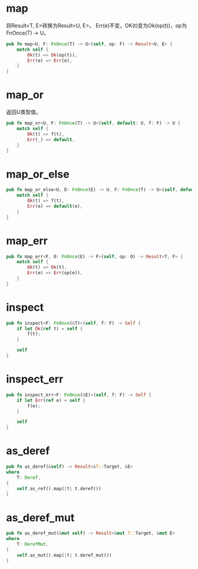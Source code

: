 # map

将Result<T, E>转换为Result<U, E>。
Err(e)不变，OK(t)变为Ok(op(t))，op为FnOnce(T) -> U。
```rust
pub fn map<U, F: FnOnce(T) -> U>(self, op: F) -> Result<U, E> {
    match self {
        Ok(t) => Ok(op(t)),
        Err(e) => Err(e),
    }
}
```

# map_or

返回U类型值。
```rust
pub fn map_or<U, F: FnOnce(T) -> U>(self, default: U, f: F) -> U {
    match self {
        Ok(t) => f(t),
        Err(_) => default,
    }
}
```

# map_or_else

```rust
pub fn map_or_else<U, D: FnOnce(E) -> U, F: FnOnce(T) -> U>(self, default: D, f: F) -> U {
    match self {
        Ok(t) => f(t),
        Err(e) => default(e),
    }
}
```

# map_err

```rust
pub fn map_err<F, O: FnOnce(E) -> F>(self, op: O) -> Result<T, F> {
    match self {
        Ok(t) => Ok(t),
        Err(e) => Err(op(e)),
    }
}
```

# inspect

```rust
pub fn inspect<F: FnOnce(&T)>(self, f: F) -> Self {
    if let Ok(ref t) = self {
        f(t);
    }

    self
}
```

# inspect_err

```rust
pub fn inspect_err<F: FnOnce(&E)>(self, f: F) -> Self {
    if let Err(ref e) = self {
        f(e);
    }

    self
}
```

# as_deref

```rust
pub fn as_deref(&self) -> Result<&T::Target, &E>
where
    T: Deref,
{
    self.as_ref().map(|t| t.deref())
}
```

# as_deref_mut

```rust
pub fn as_deref_mut(&mut self) -> Result<&mut T::Target, &mut E>
where
    T: DerefMut,
{
    self.as_mut().map(|t| t.deref_mut())
}
```

